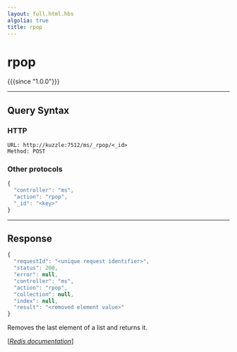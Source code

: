 ```yaml
---
layout: full.html.hbs
algolia: true
title: rpop
---
```


# rpop

{{{since "1.0.0"}}}




---

## Query Syntax

### HTTP

```http
URL: http://kuzzle:7512/ms/_rpop/<_id>
Method: POST
```

### Other protocols


```js
{
  "controller": "ms",
  "action": "rpop",
  "_id": "<key>"
}
```

---

## Response

```javascript
{
  "requestId": "<unique request identifier>",
  "status": 200,
  "error": null,
  "controller": "ms",
  "action": "rpop",
  "collection": null,
  "index": null,
  "result": "<removed element value>"
}
```

Removes the last element of a list and returns it.

[[_Redis documentation_]](https://redis.io/commands/rpop)
